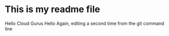 # This is my readme file
Hello Cloud Gurus
Hello Again, editing a second time from the git command line


